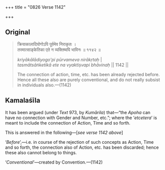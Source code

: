 +++
title = "0826 Verse 1142"

+++
## Original 
>
> क्रियाकालादियोगोऽपि पूर्वमेव निराकृतः ।  
> तस्मात्साङ्केतिका एते न व्यक्तिष्वपि भाविनः ॥ ११४२ ॥ 
>
> *kriyākālādiyogo'pi pūrvameva nirākṛtaḥ* \|  
> *tasmātsāṅketikā ete na vyaktiṣvapi bhāvinaḥ* \|\| 1142 \|\| 
>
> The connection of action, time, etc. has been already rejected before. Hence all these also are purely conventional, and do not really subsist in individuals also.—(1142)



## Kamalaśīla

It has been argued (under *Text* 973, by *Kumārila*) that—“the *Apoha* can have no connection with Gender and Number, etc.”; where the ‘*etcetera*’ is meant to include the connection of Action, Time and so forth.

This is answered in the following—[*see verse 1142 above*]

‘*Before*’,—i.e. in course of the rejection of such concepts as Action, Time and so forth, the connection also of Action, etc. has been discarded; hence these also cannot belong to things.

‘*Conventional*’—created by Convention.—(1142)


